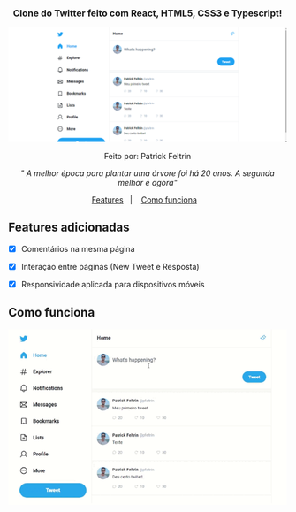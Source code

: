 <h3 align="center">
  Clone do Twitter feito com React, HTML5, CSS3 e Typescript!
</h3>
<p align="center">
<img alt="calculadora" src="Captura de Tela Twitter.png" /></img>
</p>
<p align="center"> Feito por: Patrick Feltrin </p>
<p align="center">
<em> " A melhor época para plantar uma árvore foi há 20 anos. A segunda melhor é agora" </em>
</p>
<p align="center">
  <a href="#features-adicionadas">Features</a>&nbsp;&nbsp;&nbsp;|&nbsp;&nbsp;&nbsp;
  <a href="#features-adicionadas">Como funciona</a>&nbsp;&nbsp;&nbsp;
</p>

## Features adicionadas

- [X] Comentários na mesma página

- [X] Interação entre páginas (New Tweet e Resposta)

- [X] Responsividade aplicada para dispositivos móveis

## Como funciona

<img alt="calculadora" src="captura-gif-twitter.gif" />
